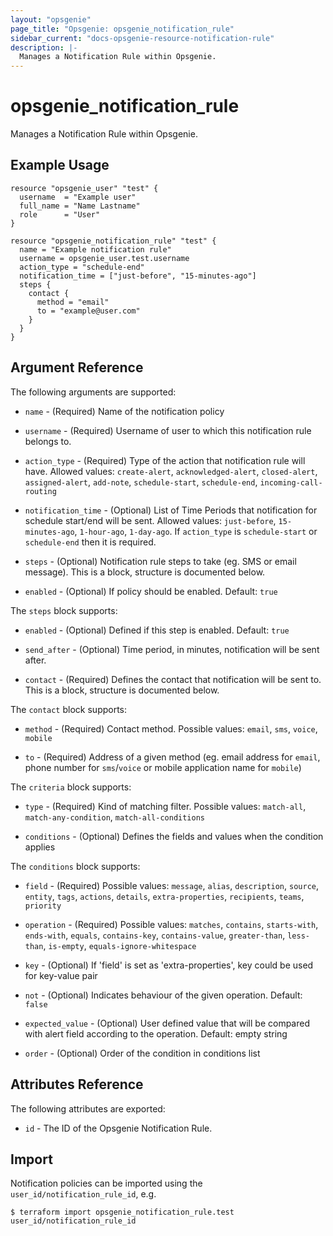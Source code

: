 ```yaml
---
layout: "opsgenie"
page_title: "Opsgenie: opsgenie_notification_rule"
sidebar_current: "docs-opsgenie-resource-notification-rule"
description: |-
  Manages a Notification Rule within Opsgenie.
---
```


# opsgenie\_notification\_rule

Manages a Notification Rule within Opsgenie.

## Example Usage

```hcl
resource "opsgenie_user" "test" {
  username  = "Example user"
  full_name = "Name Lastname"
  role      = "User"
}

resource "opsgenie_notification_rule" "test" {
  name = "Example notification rule"
  username = opsgenie_user.test.username
  action_type = "schedule-end"
  notification_time = ["just-before", "15-minutes-ago"]
  steps {
    contact {
      method = "email"
      to = "example@user.com"
    }
  }
}
```

## Argument Reference

The following arguments are supported:

* `name` - (Required) Name of the notification policy

* `username` - (Required) Username of user to which this notification rule belongs to.

* `action_type` - (Required) Type of the action that notification rule will have. Allowed values: `create-alert`, `acknowledged-alert`, `closed-alert`, `assigned-alert`, `add-note`, `schedule-start`, `schedule-end`, `incoming-call-routing`

* `notification_time` - (Optional) List of Time Periods that notification for schedule start/end will be sent. Allowed values: `just-before`, `15-minutes-ago`, `1-hour-ago`, `1-day-ago`. If `action_type` is `schedule-start` or `schedule-end` then it is required.

* `steps` - (Optional) Notification rule steps to take (eg. SMS or email message). This is a block, structure is documented below.

* `enabled` - (Optional) If policy should be enabled. Default: `true`

The `steps` block supports:

* `enabled` - (Optional) Defined if this step is enabled. Default: `true`

* `send_after` - (Optional) Time period, in minutes, notification will be sent after.

* `contact` - (Required) Defines the contact that notification will be sent to. This is a block, structure is documented below.

The `contact` block supports:

* `method` - (Required) Contact method. Possible values: `email`, `sms`, `voice`, `mobile`

* `to` - (Required) Address of a given method (eg. email address for `email`, phone number for `sms`/`voice` or mobile application name for `mobile`)

The `criteria` block supports:

* `type` - (Required) Kind of matching filter. Possible values: `match-all`, `match-any-condition`, `match-all-conditions`

* `conditions` - (Optional) Defines the fields and values when the condition applies

The `conditions` block supports:

* `field` - (Required) Possible values: `message`, `alias`, `description`, `source`, `entity`, `tags`, `actions`, `details`, `extra-properties`, `recipients`, `teams`, `priority`

* `operation` - (Required) Possible values: `matches`, `contains`, `starts-with`, `ends-with`, `equals`, `contains-key`, `contains-value`, `greater-than`, `less-than`, `is-empty`, `equals-ignore-whitespace`

* `key` - (Optional) If 'field' is set as 'extra-properties', key could be used for key-value pair

* `not` - (Optional) Indicates behaviour of the given operation. Default: `false`

* `expected_value` - (Optional) User defined value that will be compared with alert field according to the operation. Default: empty string

* `order` - (Optional) Order of the condition in conditions list



## Attributes Reference

The following attributes are exported:

* `id` - The ID of the Opsgenie Notification Rule.

## Import

Notification policies can be imported using the `user_id/notification_rule_id`, e.g.

`$ terraform import opsgenie_notification_rule.test user_id/notification_rule_id`
